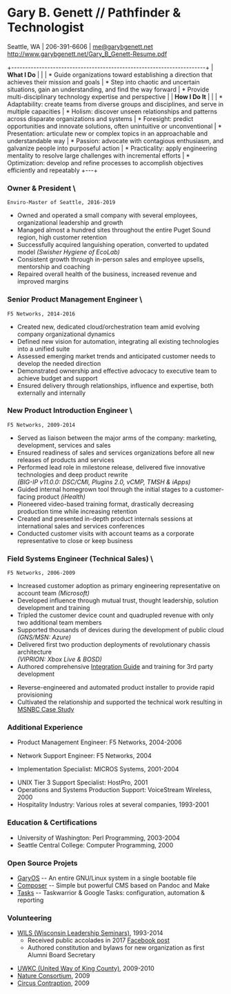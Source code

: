 ﻿<!--
% Gary B. Genett
% Pathfinder & Technologist
% v4.5 (2019-03-11)
<!-- ############################################################### -->

# Gary B. Genett // Pathfinder & Technologist

Seattle, WA \| 206-391-6606 \| <me@garybgenett.net> \
<http://www.garybgenett.net/Gary_B_Genett-Resume.pdf>

+----------------------------------------------------------------------+
| **What I Do**
|
|
| * Guide organizations toward establishing a direction that achieves their mission and goals
| * Step into chaotic and uncertain situations, gain an understanding, and find the way forward
| * Provide multi-disciplinary technology expertise and perspective
|
| **How I Do It**
|
|
| * Adaptability: create teams from diverse groups and disciplines, and serve in multiple capacities
| * Holism: discover unseen relationships and patterns across disparate organizations and systems
| * Foresight: predict opportunities and innovate solutions, often unintuitive or unconventional
| * Presentation: articulate new or complex topics in an approachable and understandable way
| * Passion: advocate with contagious enthusiasm, and galvanize people into purposeful action
| * Practicality: apply engineering mentality to resolve large challenges with incremental efforts
| * Optimization: develop and refine processes to accomplish objectives efficiently and repeatably
+---+

<!-- ############################################################### -->
<!-- 2019/02-Present -->
<!--
### Health & Happiness Expert \
    Gary's Future, 2019

  * Invested in mental and physical health break, after a two and a half year all-out sprint
  * Responsible for rebuilding and refocusing life trajectory and career path
-->

<!-- ############################################################### -->
<!-- 2016/10-2019/01 -->
### Owner & President \
    Enviro-Master of Seattle, 2016-2019

  * Owned and operated a small company with several employees, organizational leadership and growth
  * Managed almost a hundred sites throughout the entire Puget Sound region, high customer retention
  * Successfully acquired languishing operation, converted to updated model *(Swisher Hygiene of EcoLab)*
  * Consistent growth through in-person sales and employee upsells, mentorship and coaching
  * Repaired overall health of the business, increased revenue and improved margins

<!-- ############################################################### -->
<!-- 2015/01-2016/10 -->
### Senior Product Management Engineer \
    F5 Networks, 2014-2016

  * Created new, dedicated cloud/orchestration team amid evolving company organizational dynamics
  * Defined new vision for automation, integrating all existing technologies into a unified suite
  * Assessed emerging market trends and anticipated customer needs to develop the needed direction
  * Demonstrated ownership and effective advocacy to executive team to achieve budget and support
  * Ensured delivery through relationships, influence and expertise, both externally and internally

<!-- ############################################################### -->
<!-- 2009/09-2014/12 -->
### New Product Introduction Engineer \
    F5 Networks, 2009-2014

  * Served as liaison between the major arms of the company: marketing, development, services and sales
  * Ensured readiness of sales and services organizations before all new releases of products and services
  * Performed lead role in milestone release, delivered five innovative technologies and deep product rewrite \
    *(BIG-IP v11.0.0: DSC/CMI, Plugins 2.0, vCMP, TMSH & iApps)*
  * Guided internal homegrown tool through the initial stages to a customer-facing product *(iHealth)*
  * Pioneered video-based training format, drastically decreasing production time while increasing retention
  * Created and presented in-depth product internals sessions at international sales and services conferences
  * Conducted customer visits with account teams as a corporate representative to close or keep business

<!-- [Operations Guide]: https://support.f5.com/kb/en-us/products/big-ip_ltm/manuals/product/f5-tmos-operations-guide.html -->
<!-- [Operations Guide]: https://support.f5.com/content/kb/en-us/products/big-ip_ltm/manuals/product/f5-tmos-operations-guide/_jcr_content/pdfAttach/download/file.res/f5-tmos-operations-guide.pdf -->
[Operations Guide]: http://www.garybgenett.net/resume/f5-tmos-operations-guide.pdf

<!-- ############################################################### -->
<!-- 2009/03-2009/08 -->
<!--
### Professional Volunteer \
    Various Non-Profit Organizations, 2009

  * Took a six month relief, focused on repairing health while serving others
  * Spent time investing and supporting several organizations, through time and money donations
    * [UWKC (United Way of King County)]
    * [Nature Consortium]
    * [Circus Contraption]
-->

[UWKC (United Way of King County)]: https://www.uwkc.org
[Nature Consortium]: https://dnda.org/dnda-nature
[Circus Contraption]: https://www.circuscontraption.com

<!-- ############################################################### -->
<!-- 2007/01-2009/02 -->
### Field Systems Engineer (Technical Sales) \
    F5 Networks, 2006-2009

  * Increased customer adoption as primary engineering representative on account team *(Microsoft)*
  * Developed influence through mutual trust, thought leadership, solution development and training
  * Tripled the customer device count and quadrupled revenue with only two additional team members
  * Supported thousands of devices during the development of public cloud *(GNS/MSN: Azure)*
  * Delivered first two production deployments of revolutionary chassis architecture \
    *(VIPRION: Xbox Live & BOSD)*
  * Authored comprehensive [Integration Guide] and training for 3rd party development
<!--
  * Assisted customer teams in implementation of automated compliance validation suites *(PCI & SOX)*
-->
  * Reverse-engineered and automated product installer to provide rapid provisioning
  * Cultivated the relationship and supported the technical work resulting in [MSNBC Case Study]

[Integration Guide]: http://www.garybgenett.net/resume/BIG-IP_Integration_Guide.docx
<!-- [MSNBC Case Study]: http://www.f5.com/pdf/case-studies/msnbc-election-day-cs.pdf -->
[MSNBC Case Study]: http://www.garybgenett.net/resume/msnbc-election-day-cs.pdf

<!-- ############################################################### -->
### Additional Experience

  * Product Management Engineer: F5 Networks, 2004-2006 <!-- 2005/01-2006/12 -->
<!--
    * Provided company vision, product direction and execution guidance to executive team, market research
    * Established new team, defined role and responsibilities, created templates for deliverables and reports
    * Delivered competitive analysis ranging from high-level market overview to technical differentiation
    * Wrote and maintained detailed briefing materials for executive team, product management and sales
    * Created initial analysis, guidance and testing for three successive company acquisitions \
      *(FirePass SSL VPN, WebAccelerator Web Optimization & WANJet WAN Optimization)*
    * Authored [Performance Testing Guide], setting the industry standard for comprehensive evaluation
<!--
    * Released [SSL VPN for UNIX-like Systems], as a [Perl Script] and [Video Demonstration of the Process]
    * Maintained expertise in product design, architecture and internals, nurtured knowledge culture
<!--

<!-- [Performance Testing Guide]: http://devcentral.f5.com/downloads/f5/creating-performance-test-methodology.pdf
[Performance Testing Guide]: http://www.garybgenett.net/resume/creating-performance-test-methodology.pdf
<!-- [L4-L7 Performance Testing Report]: http://www.f5.com/pdf/reports/F5-comparative-performance-report-ADC-2013.pdf
[L4-L7 Performance Testing Report]: http://www.garybgenett.net/resume/F5-comparative-performance-report-ADC-2013.pdf
<!-- [L4-L7 Performance Testing Report]: http://www.garybgenett.net/resume/f5-performance-report-UPDATED.pdf
<!-- [SSL VPN for UNIX-like Systems]: https://devcentral.f5.com/articles/clientless-firepass-login-via-the-command-line
[SSL VPN for UNIX-like Systems]: http://www.garybgenett.net/resume/Clientless_FirePass_Login_via_the_command_line.html
<!-- [Perl Script]: https://devcentral.f5.com/downloads/icontrol/sdk/sslvpn.public.pl.txt
[Perl Script]: http://www.garybgenett.net/resume/sslvpn.public.pl.txt
<!-- [Video Demonstration of the Process]: https://devcentral.f5.com/weblogs/dctv/archive/2006/10/30/fploginscript.aspx
[Video Demonstration of the Process]: http://www.garybgenett.net/resume/20061024-FPLoginScript-Gary.wmv
-->
  * Network Support Engineer: F5 Networks, 2004 <!-- 2004/02-2004/12 -->
<!--
    * Built first shared lab environment and wrote web-based checkout system for global accessibility
-->
  * Implementation Specialist: MICROS Systems, 2001-2004
<!--
    * Designed and supported mission-critical financial systems in 24/7 customer environments
    * Implemented and supported all the largest point-of-sale deployments in Washington state
    * Operated as sole technician for UNIX-based systems, which processed millions of dollars daily
    * Managed customer expectations and experience from presales to ongoing support
    * Increased revenue and customer loyalty by selling and building custom solutions \
      *(Shell, Perl, SQL and a proprietary scripting language)*
-->
  * UNIX Tier 3 Support Specialist: HostPro, 2001
  * Operations and Systems Production Support: VoiceStream Wireless, 2000
  * Hospitality Industry: Various roles at several companies, 1993-2001

<!-- ############################################################### -->
### Education & Certifications

  * University of Washington: Perl Programming, 2003-2004
  * Seattle Central College: Computer Programming, 2000

<!-- ############################################################### -->
### Open Source Projets

  * [GaryOS](https://github.com/garybgenett/gary-os) -- An entire GNU/Linux system in a single bootable file
  * [Composer](https://github.com/garybgenett/composer) -- Simple but powerful CMS based on Pandoc and Make
  * [Tasks](https://github.com/garybgenett/tasks) -- Taskwarrior & Google Tasks: configuration, automation & reporting

<!-- ############################################################### -->
### Volunteering

  * [WILS (Wisconsin Leadership Seminars)], 1993-2014
    * Received public accolades in 2017 [Facebook post]
    * Authored constitution and bylaws for new organization as first Alumni Board Secretary
<!--
    * Youth Facilitator, 2004-2014
    * Junior Staff Member, 1994-1997
    * Alumni Board Secretary, 1994-1995
    * Seminar Ambassador, 1993
-->
  * [UWKC (United Way of King County)], 2009-2010
  * [Nature Consortium], 2009
  * [Circus Contraption], 2009

[WILS (Wisconsin Leadership Seminars)]: https://wils.us
[Facebook post]: https://www.facebook.com/WILeadS/posts/10155511390964644

<!-- ############################################################### -->
<!--- exit(0); -->
<!-- ############################################################### -->
